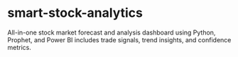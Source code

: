 # smart-stock-analytics
All-in-one stock market forecast and analysis dashboard using Python, Prophet, and Power BI includes trade signals, trend insights, and confidence metrics.

